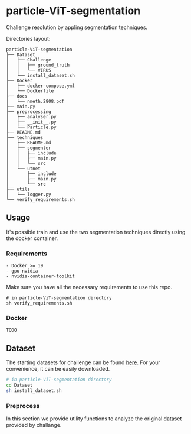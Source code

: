 # particle-ViT-segmentation
Challenge resolution by appling segmentation techniques.

[//]: # (descriviamo il problema)
[//]: # (descriviamo l'obiettivo)
[//]: # (Link con le tecniche descritte in un'altra sezione)

Directories layout:
```
particle-ViT-segmentation
├── Dataset
│   ├── Challenge
│   │   ├── ground_truth
│   │   └── VIRUS
│   └── install_dataset.sh
├── Docker
│   ├── docker-compose.yml
│   └── Dockerfile
├── docs
│   └── nmeth.2808.pdf
├── main.py
├── preprocessing
│   ├── analyser.py
│   ├── __init__.py
│   └── Particle.py
├── README.md
├── techniques
│   ├── README.md
│   ├── segmenter
│   │   ├── include
│   │   ├── main.py
│   │   └── src
│   └── utnet
│       ├── include
│       ├── main.py
│       └── src
├── utils
│   └── logger.py
└── verify_requirements.sh
```

## Usage
It's possible train and use the two segmentation techniques directly using the docker container.

### Requirements
```
- Docker >= 19
- gpu nvidia
- nvidia-container-toolkit
```
Make sure you have all the necessary requirements to use this repo.
```
# in particle-ViT-segmentation directory
sh verify_requirements.sh
```

### Docker
`TODO`

## Dataset
The starting datasets for challenge can be found [here](http://www.bioimageanalysis.org/track/).
For your convenience, it can be easily downloaded.
``` bash
# in particle-ViT-segmentation directory
cd Dataset
sh install_dataset.sh
```
[//]: # (successivamente avremo il dataset per train e test)

### Preprocess
In this section we provide utility functions to analyze the original dataset provided by challange.
